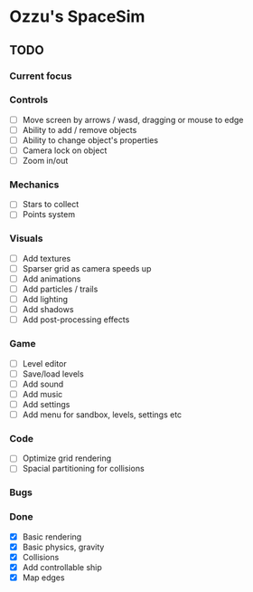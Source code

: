 # Ozzu's SpaceSim

## TODO

### Current focus

### Controls
- [ ] Move screen by arrows / wasd, dragging or mouse to edge
- [ ] Ability to add / remove objects
- [ ] Ability to change object's properties
- [ ] Camera lock on object
- [ ] Zoom in/out

### Mechanics
- [ ] Stars to collect
- [ ] Points system

### Visuals
- [ ] Add textures
- [ ] Sparser grid as camera speeds up
- [ ] Add animations
- [ ] Add particles / trails
- [ ] Add lighting
- [ ] Add shadows
- [ ] Add post-processing effects

### Game
- [ ] Level editor
- [ ] Save/load levels
- [ ] Add sound
- [ ] Add music
- [ ] Add settings
- [ ] Add menu for sandbox, levels, settings etc

### Code
- [ ] Optimize grid rendering
- [ ] Spacial partitioning for collisions

### Bugs

### Done
- [x] Basic rendering
- [x] Basic physics, gravity
- [x] Collisions
- [x] Add controllable ship
- [x] Map edges
